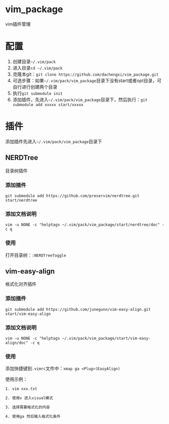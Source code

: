# vim_package
vim插件管理

# 配置

1. 创建目录`~/.vim/pack`
2. 进入目录`cd ~/.vim/pack`
3. 克隆本git：`git clone https://github.com/dachengxi/vim_package.git`
4. 可选步骤：如果`~/.vim/pack/vim_package`目录下没有start或者opt目录，可自行进行创建两个目录
5. 执行`git submodule init`
6. 添加插件，先进入`~/.vim/pack/vim_package`目录下，然后执行：`git submodule add xxxxx start/xxxxx`

# 插件

添加插件先进入`~/.vim/pack/vim_package`目录下

## NERDTree

目录树插件

### 添加插件

`git submodule add https://github.com/preservim/nerdtree.git start/nerdtree`

### 添加文档说明

`vim -u NONE -c "helptags ~/.vim/pack/vim_package/start/nerdtree/doc" -c q`

### 使用

打开目录树：`:NERDTreeToggle`

## vim-easy-align

格式化对齐插件

### 添加插件

`git submodule add https://github.com/junegunn/vim-easy-align.git start/vim-easy-align`

### 添加文档说明

`vim -u NONE -c "helptags ~/.vim/pack/vim_package/start/vim-easy-align/doc" -c q`

### 使用

添加快捷键到`.vimrc`文件中：`xmap ga <Plug>(EasyAlign)`

使用示例：

```bash
1. vim xxx.txt

2. 使用v 进入visual模式

3. 选择需要格式化的内容

4. 使用ga 然后输入格式化条件

```

